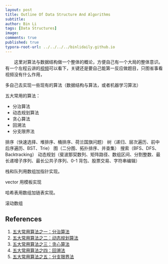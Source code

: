 ```yaml
---
layout: post
title: Outline Of Data Structure And Algorithms
subtitle:
author: Bin Li
tags: [Data Structures]
image: 
comments: true
published: true
typora-root-url: ../../../../binlidaily.github.io
---
```


　　这里对算法与数据结构做一个整体的概论，方便自己有一个大局的整体意识。有一个左程云讲的[视频](https://v.youku.com/v_show/id_XMzMwMDMxNjc0OA==.html?spm=a2h1n.8251843.playList.5~5~A&f=51443490&o=1)可以看下，关键还是要自己能第一反应做题目，只图省事看视频没有什么作用，

多自己去实现一些现有的算法（数据结构与算法，或者机器学习算法）

五大常用的算法：
* 分治算法
* 动态规划算法
* 贪心算法
* 回溯法
* 分支限界法

排序（快速选择、堆排序、桶排序、荷兰国旗问题）
树（递归、层次遍历、前中后序遍历、BST、Trie）
图（二分图、拓扑排序、并查集）
搜索（BFS、DFS、Backtracking）
动态规划（斐波那契数列、矩阵路径、数组区间、分割整数、最长递增子序列、最长公共子序列、0-1 背包、股票交易、字符串编辑）

栈和队列用数组加指针实现。

vector 用模板实现

哈希表用数组加链表实现。

滚动数组

## References
1. [五大常用算法之一：分治算法](https://www.cnblogs.com/steven_oyj/archive/2010/05/22/1741370.html)
2. [五大常用算法之二：动态规划算法](https://www.cnblogs.com/steven_oyj/archive/2010/05/22/1741374.html)
3. [五大常用算法之三：贪心算法](https://www.cnblogs.com/steven_oyj/archive/2010/05/22/1741375.html)
4. [五大常用算法之四：回溯法](https://www.cnblogs.com/steven_oyj/archive/2010/05/22/1741376.html)
5. [五大常用算法之五：分支限界法](https://www.cnblogs.com/steven_oyj/archive/2010/05/22/1741378.html)